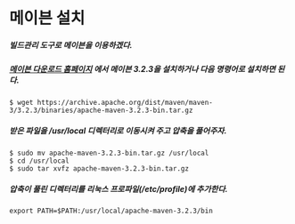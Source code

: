 # 메이븐 설치
##### 빌드관리 도구로 메이븐을 이용하겠다.
##### [메이븐 다운로드 홈페이지](http://maven.apache.org/download.cgi) 에서 메이븐 3.2.3을 설치하거나 다음 명령어로 설치하면 된다.

```
$ wget https://archive.apache.org/dist/maven/maven-3/3.2.3/binaries/apache-maven-3.2.3-bin.tar.gz
```

##### 받은 파일을 /usr/local 디렉터리로 이동시켜 주고 압축을 풀어주자.

```
$ sudo mv apache-maven-3.2.3-bin.tar.gz /usr/local
$ cd /usr/local
$ sudo tar xvfz apache-maven-3.2.3-bin.tar.gz
```

##### 압축이 풀린 디렉터리를 리눅스 프로파일(/etc/profile)에 추가한다.

```
export PATH=$PATH:/usr/local/apache-maven-3.2.3/bin
```


